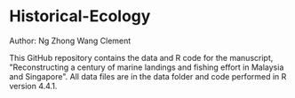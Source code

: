 # Historical-Ecology
Author: Ng Zhong Wang Clement

This GitHub repository contains the data and R code for the manuscript, "Reconstructing a century of marine landings and fishing effort in Malaysia and Singapore". 
All data files are in the data folder and code performed in R version 4.4.1. 
